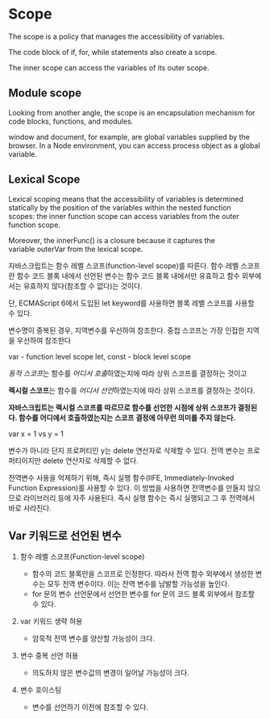 # Scope

The scope is a policy that manages the accessibility of variables.

The code block of if, for, while statements also create a scope.

The inner scope can access the variables of its outer scope.

## Module scope

Looking from another angle, the scope is an encapsulation mechanism for code blocks, functions, and modules.

window and document, for example, are global variables supplied by the browser. In a Node environment, you can access process object as a global variable.

## Lexical Scope

Lexical scoping means that the accessibility of variables is determined statically by the position of the variables within the nested function scopes: the inner function scope can access variables from the outer function scope.

Moreover, the innerFunc() is a closure because it captures the variable outerVar from the lexical scope.

자바스크립트는 함수 레벨 스코프(function-level scope)를 따른다. 함수 레벨 스코프란 함수 코드 블록 내에서 선언된 변수는 함수 코드 블록 내에서만 유효하고 함수 외부에서는 유효하지 않다(참조할 수 없다)는 것이다.

단, ECMAScript 6에서 도입된 let keyword를 사용하면 블록 레벨 스코프를 사용할 수 있다.

변수명이 중복된 경우, 지역변수를 우선하여 참조한다.
중첩 스코프는 가장 인접한 지역을 우선하여 참조한다

var - function level scope
let, const - block level scope

*동적 스코프*는 함수를 *어디서 호출*하였는지에 따라 상위 스코프를 결정하는 것이고

**렉시컬 스코프**는 함수를 *어디서 선언*하였는지에 따라 상위 스코프를 결정하는 것이다.

**자바스크립트는 렉시컬 스코프를 따르므로 함수를 선언한 시점에 상위 스코프가 결정된다. 함수를 어디에서 호출하였는지는 스코프 결정에 아무런 의미를 주지 않는다.**

var x = 1 vs y = 1

변수가 아니라 단지 프로퍼티인 y는 delete 연산자로 삭제할 수 있다. 전역 변수는 프로퍼티이지만 delete 연산자로 삭제할 수 없다.

전역변수 사용을 억제하기 위해, 즉시 실행 함수(IIFE, Immediately-Invoked Function Expression)를 사용할 수 있다. 이 방법을 사용하면 전역변수를 만들지 않으므로 라이브러리 등에 자주 사용된다. 즉시 실행 함수는 즉시 실행되고 그 후 전역에서 바로 사라진다.

## Var 키워드로 선언된 변수

1. 함수 레벨 스코프(Function-level scope)

   - 함수의 코드 블록만을 스코프로 인정한다. 따라서 전역 함수 외부에서 생성한 변수는 모두 전역 변수이다. 이는 전역 변수를 남발할 가능성을 높인다.
   - for 문의 변수 선언문에서 선언한 변수를 for 문의 코드 블록 외부에서 참조할 수 있다.

2. var 키워드 생략 허용

   - 암묵적 전역 변수를 양산할 가능성이 크다.

3. 변수 중복 선언 허용

   - 의도하지 않은 변수값의 변경이 일어날 가능성이 크다.

4. 변수 호이스팅
   - 변수를 선언하기 이전에 참조할 수 있다.
